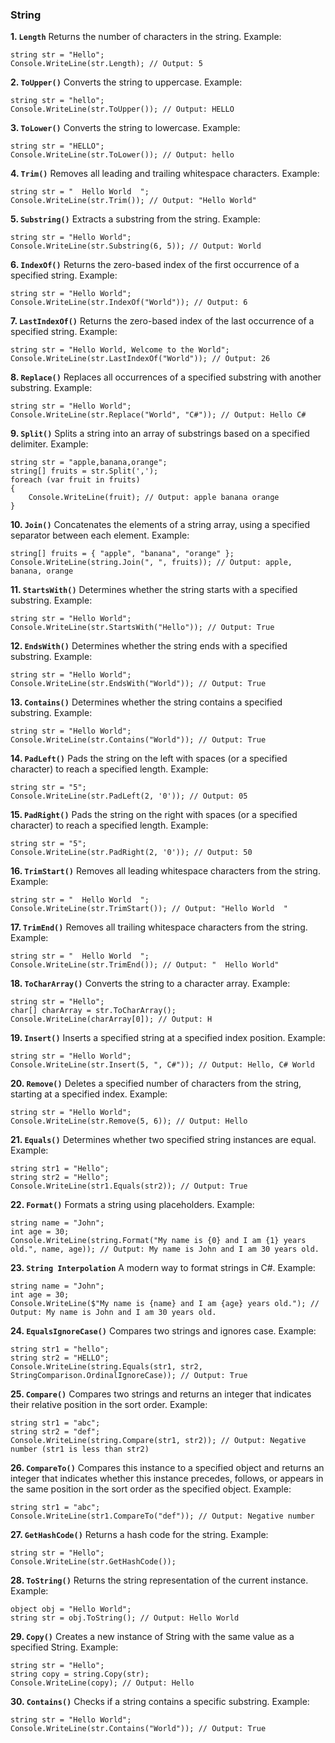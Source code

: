 ﻿### String

**1. `Length`**
Returns the number of characters in the string.
Example:

    string str = "Hello";
    Console.WriteLine(str.Length); // Output: 5


**2. `ToUpper()`**
Converts the string to uppercase.
Example:

    string str = "hello";
    Console.WriteLine(str.ToUpper()); // Output: HELLO


**3. `ToLower()`**
Converts the string to lowercase.
Example:

    string str = "HELLO";
    Console.WriteLine(str.ToLower()); // Output: hello

**4. `Trim()`**
Removes all leading and trailing whitespace characters.
Example:

    string str = "  Hello World  ";
    Console.WriteLine(str.Trim()); // Output: "Hello World"

**5. `Substring()`**
Extracts a substring from the string.
Example:

    string str = "Hello World";
    Console.WriteLine(str.Substring(6, 5)); // Output: World

 

**6. `IndexOf()`**
Returns the zero-based index of the first occurrence of a specified string.
Example:

    string str = "Hello World";
    Console.WriteLine(str.IndexOf("World")); // Output: 6

**7. `LastIndexOf()`**
Returns the zero-based index of the last occurrence of a specified string.
Example:

    string str = "Hello World, Welcome to the World";
    Console.WriteLine(str.LastIndexOf("World")); // Output: 26

**8. `Replace()`**
Replaces all occurrences of a specified substring with another substring.
Example:

    string str = "Hello World";
    Console.WriteLine(str.Replace("World", "C#")); // Output: Hello C#

**9. `Split()`**
Splits a string into an array of substrings based on a specified delimiter.
Example:

    string str = "apple,banana,orange";
    string[] fruits = str.Split(',');
    foreach (var fruit in fruits)
    {
        Console.WriteLine(fruit); // Output: apple banana orange
    }

**10. `Join()`**
Concatenates the elements of a string array, using a specified separator between each element.
Example:

    string[] fruits = { "apple", "banana", "orange" };
    Console.WriteLine(string.Join(", ", fruits)); // Output: apple, banana, orange

**11. `StartsWith()`**
Determines whether the string starts with a specified substring.
Example:

    string str = "Hello World";
    Console.WriteLine(str.StartsWith("Hello")); // Output: True

**12. `EndsWith()`**
Determines whether the string ends with a specified substring.
Example:

    string str = "Hello World";
    Console.WriteLine(str.EndsWith("World")); // Output: True

**13. `Contains()`**
Determines whether the string contains a specified substring.
Example:

    string str = "Hello World";
    Console.WriteLine(str.Contains("World")); // Output: True

**14. `PadLeft()`**
Pads the string on the left with spaces (or a specified character) to reach a specified length.
Example:

    string str = "5";
    Console.WriteLine(str.PadLeft(2, '0')); // Output: 05

**15. `PadRight()`**
Pads the string on the right with spaces (or a specified character) to reach a specified length.
Example:

    string str = "5";
    Console.WriteLine(str.PadRight(2, '0')); // Output: 50

**16. `TrimStart()`**
Removes all leading whitespace characters from the string.
Example:

    string str = "  Hello World  ";
    Console.WriteLine(str.TrimStart()); // Output: "Hello World  "

**17. `TrimEnd()`**
Removes all trailing whitespace characters from the string.
Example:

    string str = "  Hello World  ";
    Console.WriteLine(str.TrimEnd()); // Output: "  Hello World"

**18. `ToCharArray()`**
Converts the string to a character array.
Example:

    string str = "Hello";
    char[] charArray = str.ToCharArray();
    Console.WriteLine(charArray[0]); // Output: H


**19. `Insert()`**
Inserts a specified string at a specified index position.
Example:

    string str = "Hello World";
    Console.WriteLine(str.Insert(5, ", C#")); // Output: Hello, C# World


**20. `Remove()`**
Deletes a specified number of characters from the string, starting at a specified index.
Example:

    string str = "Hello World";
    Console.WriteLine(str.Remove(5, 6)); // Output: Hello


**21. `Equals()`**
Determines whether two specified string instances are equal.
Example:

    string str1 = "Hello";
    string str2 = "Hello";
    Console.WriteLine(str1.Equals(str2)); // Output: True


**22. `Format()`**
Formats a string using placeholders.
Example:

    string name = "John";
    int age = 30;
    Console.WriteLine(string.Format("My name is {0} and I am {1} years old.", name, age)); // Output: My name is John and I am 30 years old.

**23. `String Interpolation`**
A modern way to format strings in C#.
Example:

    string name = "John";
    int age = 30;
    Console.WriteLine($"My name is {name} and I am {age} years old."); // Output: My name is John and I am 30 years old.

**24. `EqualsIgnoreCase()`**
Compares two strings and ignores case.
Example:

    string str1 = "hello";
    string str2 = "HELLO";
    Console.WriteLine(string.Equals(str1, str2, StringComparison.OrdinalIgnoreCase)); // Output: True


**25. `Compare()`**
Compares two strings and returns an integer that indicates their relative position in the sort order.
Example:

    string str1 = "abc";
    string str2 = "def";
    Console.WriteLine(string.Compare(str1, str2)); // Output: Negative number (str1 is less than str2)


**26. `CompareTo()`**
Compares this instance to a specified object and returns an integer that indicates whether this instance precedes, follows, or appears in the same position in the sort order as the specified object.
Example:

    string str1 = "abc";
    Console.WriteLine(str1.CompareTo("def")); // Output: Negative number

**27. `GetHashCode()`**
Returns a hash code for the string.
Example:
 
    string str = "Hello";
    Console.WriteLine(str.GetHashCode());

**28. `ToString()`**
Returns the string representation of the current instance.
Example:

    object obj = "Hello World";
    string str = obj.ToString(); // Output: Hello World


**29. `Copy()`**
Creates a new instance of String with the same value as a specified String.
Example:

    string str = "Hello";
    string copy = string.Copy(str);
    Console.WriteLine(copy); // Output: Hello

**30. `Contains()`**
Checks if a string contains a specific substring.
Example:

    string str = "Hello World";
    Console.WriteLine(str.Contains("World")); // Output: True









